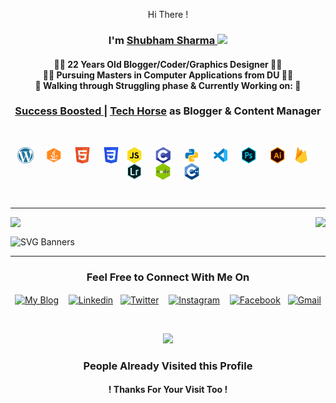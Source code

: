   
<p align="center">Hi There !
 <h3 align="center"> I'm <a href="https://shu6h4m.github.io/s/">Shubham Sharma  </a><img width="18px" src="https://github.com/shu6h4m/Resources/blob/main/verified.svg"/></h2>
<h4 align="center">   
👨‍💻 22 Years Old Blogger/Coder/Graphics Designer 👨‍💻 <br> 
👨‍🎓 Pursuing Masters in Computer Applications from DU  👨‍🎓 </br>🚧 Walking through Struggling phase & Currently Working on: 🚧</h4>
 <h3 align="center"> <a href="https://www.shu6h4m.in"> Success Boosted </a>  | <a href="https://www.youtube.com/c/TechHorse9/about"> Tech Horse</a> as Blogger & Content Manager </h3>   <br />   
      
   <p align="center"> 
<img align="center" alt="illustrator" width="26px" src="https://github.com/shu6h4m/s/blob/master/images/skills/wordpress.png" />&nbsp;&nbsp;&nbsp;&nbsp;
<img align="center" alt="Java" width="26px" src="https://github.com/shu6h4m/s/blob/master/images/skills/java.png" />&nbsp;&nbsp;&nbsp;&nbsp;
<img align="center" alt="HTML5" width="26px" src="https://github.com/shu6h4m/s/blob/master/images/skills/html.png" />&nbsp;&nbsp;&nbsp;&nbsp;
<img align="center" alt="CSS3" width="26px" src="https://github.com/shu6h4m/s/blob/master/images/skills/css.png" />&nbsp;&nbsp;
<img align="center" alt="JavaScript" width="26px" src="https://github.com/shu6h4m/s/blob/master/images/skills/javascript.png" />&nbsp;&nbsp;&nbsp;&nbsp;
<img align="center" alt="C" width="26px" src="https://github.com/shu6h4m/s/blob/master/images/skills/c.png" />&nbsp;&nbsp;&nbsp;&nbsp;
<img align="center" alt="Python" width="26px" src="https://github.com/shu6h4m/s/blob/master/images/skills/python.svg" />&nbsp;&nbsp;&nbsp;&nbsp;
<img align="center" alt="Visual Studio Code" width="26px" src="https://github.com/shu6h4m/s/blob/master/images/skills/vscode.png"/>&nbsp;&nbsp;&nbsp;&nbsp;
<img align="center" alt="Photoshop" width="26px" src="https://github.com/shu6h4m/s/blob/master/images/skills/photoshop.png" />&nbsp;&nbsp;&nbsp;&nbsp;
<img align="center" alt="illustrator" width="26px" src="https://github.com/shu6h4m/s/blob/master/images/skills/illustrator.png" />&nbsp;&nbsp;
<img align="center" alt="illustrator" width="26px" src="https://github.com/shu6h4m/s/blob/master/images/skills/firebase.png" />&nbsp;&nbsp;&nbsp;&nbsp;
<img align="center" alt="illustrator" width="26px" src="https://github.com/shu6h4m/s/blob/master/images/skills/lightroom.png" />&nbsp;&nbsp;&nbsp;&nbsp;
<img align="center" alt="illustrator" width="26px" src="https://github.com/shu6h4m/s/blob/master/images/skills/node.png" />&nbsp;&nbsp;&nbsp;&nbsp;
<img align="center" alt="illustrator" width="26px" src="https://github.com/shu6h4m/s/blob/master/images/skills/cplusplus.png" />&nbsp;&nbsp;&nbsp;&nbsp;
</p>
 
<br>
 
<hr>

  
<img align="left" src="https://github-readme-stats.vercel.app/api?username=shu6h4m&hide_border=true&hide_rank=true&show_icons=true&title_color=606060&text_color=606060&bg_color=00000000">

<img align="right" src="https://github-readme-stats.vercel.app/api/top-langs/?username=shu6h4m&layout=compact&title_color=606060&text_color=606060&bg_color=00000000&theme=dark&hide_border=true">

</br>

![SVG Banners](https://svg-banners.vercel.app/api?type=glitch&text1=❄️SHU6H4M❄️&width=1000&height=120)


<!--img src="https://activity-graph.herokuapp.com/graph?username=shu6h4m&hide_border=true&hide_rank=true&show_icons=true&title_color=606060&text_color=606060&bg_color=00000000"-->

<hr>

<h3 align="center"><b> Feel Free to Connect With Me On</b></h3>
  
<p align="center">
<a href="https://www.shu6h4m.in" target="_blank">
  <img align="center" alt="My Blog" width="30px" src="https://github.com/shu6h4m/Resources/blob/main/web.png" /></a> &nbsp;&nbsp;
<a href="https://www.linkedin.com/in/shu6h4m/" target="_blank">
  <img align="center" alt="Linkedin" width="30px" src="https://github.com/shu6h4m/Resources/blob/main/linkedin.svg" /></a>&nbsp;&nbsp;
<a href="https://twitter.com/shu6h4m" target="_blank">
  <img align="center" alt="Twitter" width="32px" src="https://github.com/shu6h4m/Resources/blob/main/twitter.svg" /></a> &nbsp;&nbsp;
<a href="https://www.instagram.com/shu6h4m/" target="_blank">
  <img align="center" alt="Instagram" width="32px" src="https://github.com/shu6h4m/Resources/blob/main/instagram.svg" /></a> &nbsp;&nbsp;
<a href="https://www.facebook.com/shu6h4m/" target="_blank">
  <img align="center" alt="Facebook" width="26px" src="https://github.com/shu6h4m/Resources/blob/main/facebook.svg" /></a>&nbsp;&nbsp;
<a href="mailto:shu6h4m@yahoo.com" target="_blank">
  <img align="center" alt="Gmail" width="26px" src="https://github.com/shu6h4m/Resources/blob/main/gmail.svg" />
 </p>
  
<br>
  
    
<!-- Visitor counter --> 
<p align="center" >   
  <img src="https://profile-counter.glitch.me/shu6h4m/count.svg" />  
  </p></a>
  
  <h3 align="center"><b> People Already Visited this Profile</b></h3>
    <h4 align="center" > !  Thanks For Your Visit Too  !</h4>
  

